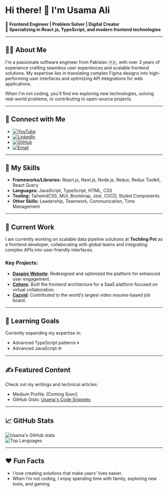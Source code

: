 # Hi there! 👋 I'm Usama Ali

🚀 **Frontend Engineer | Problem Solver | Digital Creator**  
🎯 **Specializing in React.js, TypeScript, and modern frontend technologies**  

---

## 🙋‍♂️ About Me
I'm a passionate software engineer from Pakistan 🇵🇰, with over 3 years of experience crafting seamless user experiences and scalable frontend solutions. My expertise lies in translating complex Figma designs into high-performing user interfaces and optimizing API integrations for web applications.

When I'm not coding, you'll find me exploring new technologies, solving real-world problems, or contributing to open-source projects.

---

## 🔗 Connect with Me

- [![YouTube](https://img.shields.io/badge/YouTube-FF0000?style=for-the-badge&logo=youtube&logoColor=white)](https://www.youtube.com/@usamaali1543/videos)  
- [![LinkedIn](https://img.shields.io/badge/LinkedIn-0077B5?style=for-the-badge&logo=linkedin&logoColor=white)](https://www.linkedin.com/in/info-usama-ali/)  
- [![GitHub](https://img.shields.io/badge/GitHub-181717?style=for-the-badge&logo=github&logoColor=white)](https://github.com/Usama-dev182)  
- [![Email](https://img.shields.io/badge/Email-D14836?style=for-the-badge&logo=gmail&logoColor=white)](mailto:infousamaali1@gmail.com)  

---

## 🌟 My Skills
- **Frameworks/Libraries:** React.js, Next.js, Node.js, Redux, Redux Toolkit, React Query  
- **Languages:** JavaScript, TypeScript, HTML, CSS  
- **Tooling:** TailwindCSS, MUI, Bootstrap, Jest, CI/CD, Styled Components  
- **Other Skills:** Leadership, Teamwork, Communication, Time Management  

---

## 🔭 Current Work
I am currently working on scalable data pipeline solutions at **Techling Pvt** as a frontend developer, collaborating with global teams and integrating complex APIs into user-friendly interfaces.

### Key Projects:
- [**Daspire Website**](https://www.daspire.com/): Redesigned and optimized the platform for enhanced user engagement.  
- [**Cohere**](https://www.cohere.live/): Built the frontend architecture for a SaaS platform focused on virtual collaboration.  
- [**Cazvid**](https://desktop.cazvid.app/en/auth): Contributed to the world’s largest video resume-based job board.  

---

## 🌱 Learning Goals
Currently expanding my expertise in:
- Advanced TypeScript patterns 🌀  
- Advanced JavaScript 🌐  

---

## ✍️ Featured Content
Check out my writings and technical articles:  
- Medium Profile: [Coming Soon]  
- GitHub Gists: [Usama's Code Snippets](https://github.com/Usama-dev182)

---

## 📈 GitHub Stats

![Usama's GitHub stats](https://github-readme-stats.vercel.app/api?username=Usama-dev182&show_icons=true&theme=radical)  
![Top Languages](https://github-readme-stats.vercel.app/api/top-langs/?username=Usama-dev182&layout=compact)

---

## ❤️ Fun Facts
- I love creating solutions that make users’ lives easier.  
- When I’m not coding, I enjoy spending time with family, exploring new tools, and gaming.  
